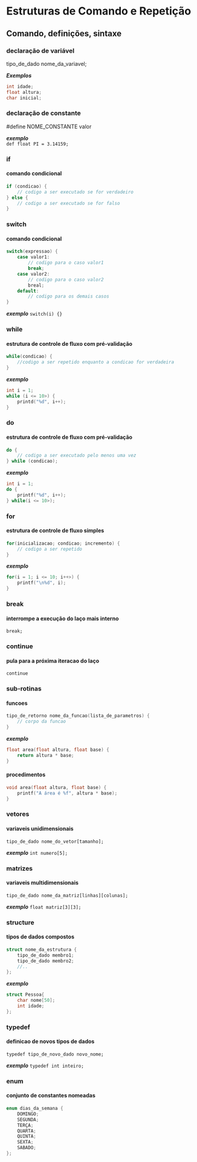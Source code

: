 # Estruturas de Comando e Repetição
## Comando, definições, sintaxe

### declaração de variável

tipo_de_dado nome_da_variavel;

***Exemplos*** <br>
```c
int idade; 
float altura;
char inicial;
```

### declaração de constante
 
#define NOME_CONSTANTE valor

***exemplo*** <br>
`def float PI = 3.14159;`

### if
#### comando condicional

```c  
if (condicao) {
    // codigo a ser executado se for verdadeiro
} else {
    // codigo a ser executado se for falso
}
```

### switch
#### comando condicional

```c
switch(expressao) {
    case valor1:
        // codigo para o caso valor1
        break;
    case valor2:
        // codigo para o caso valor2
        breal;
    default:
        // codigo para os demais casos
}
```
***exemplo***
` switch(i) {} `

### while
#### estrutura de controle de fluxo com pré-validação

```c
while(condicao) {
    //codigo a ser repetido enquanto a condicao for verdadeira
}
```
***exemplo***
```c
int i = 1;
while (i <= 10>) {
    printd("%d", i++);
}
```

### do
#### estrutura de controle de fluxo com pré-validação

```c
do {
    // codigo a ser executado pelo menos uma vez
} while (condicao);
```
***exemplo***
```c
int i = 1;
do {
    printf("%d", i++);
} while(i <= 10>);
```

### for
#### estrutura de controle de fluxo simples

```c
for(inicializacao; condicao; incremento) {
    // codigo a ser repetido
}
```
***exemplo***
```c
for(i = 1; i <= 10; i++>) {
    printf("\n%d", i);
}
```

### break
#### interrompe a execução do laço mais interno
` break; `

### continue
#### pula para a próxima iteracao do laço
` continue `

### sub-rotinas
#### funcoes

```c
tipo_de_retorno nome_da_funcao(lista_de_parametros) {
    // corpo da funcao
}
```
***exemplo***
```c
float area(float altura, float base) {
    return altura * base;
}
```

#### procedimentos
```c
void area(float altura, float base) {
    printf("A área é %f", altura * base);
}
```

### vetores
#### variaveis unidimensionais

`tipo_de_dado nome_do_vetor[tamanho];`

***exemplo***
`int numero[5];`

### matrizes
#### variaveis multidimensionais

`tipo_de_dado nome_da_matriz[linhas][colunas];`

***exemplo***
`float matriz[3][3];`

### structure
#### tipos de dados compostos

```c
struct nome_da_estrutura {
    tipo_de_dado membro1;
    tipo_de_dado membro2;
    //..
};
```

***exemplo***
```c
struct Pessoa{
    char nome[50];
    int idade;
};
```

### typedef
#### definicao de novos tipos de dados

`typedef tipo_de_novo_dado novo_nome;`

***exemplo***
`typedef int inteiro;`

### enum
#### conjunto de constantes nomeadas

```c
enum dias_da_semana {
    DOMINGO;
    SEGUNDA;
    TERÇA;
    QUARTA;
    QUINTA;
    SEXTA;
    SABADO;
};
